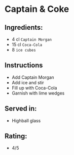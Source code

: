 # Captain & Coke

## Ingredients:
- 4 cl `Captain Morgan`
- 15 cl `Coca-Cola`
- 8 `ice cubes`

## Instructions
- Add Captain Morgan
- Add ice and stir
- Fill up with Coca-Cola
- Garnish with lime wedges

## Served in:
- Highball glass

## Rating:
- 4/5